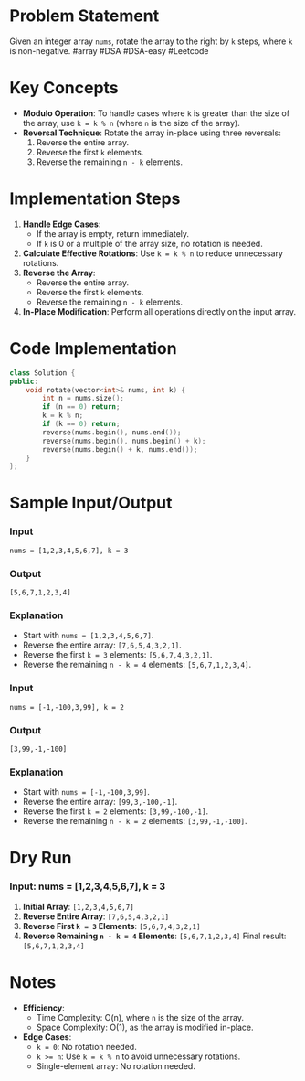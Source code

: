 # Problem Statement
Given an integer array `nums`, rotate the array to the right by `k` steps, where `k` is non-negative.
#array #DSA #DSA-easy #Leetcode 
# Key Concepts
- **Modulo Operation**: To handle cases where `k` is greater than the size of the array, use `k = k % n` (where `n` is the size of the array).
- **Reversal Technique**: Rotate the array in-place using three reversals:
  1. Reverse the entire array.
  2. Reverse the first `k` elements.
  3. Reverse the remaining `n - k` elements.
# Implementation Steps
1. **Handle Edge Cases**:
   - If the array is empty, return immediately.
   - If `k` is 0 or a multiple of the array size, no rotation is needed.
2. **Calculate Effective Rotations**: Use `k = k % n` to reduce unnecessary rotations.
3. **Reverse the Array**:
   - Reverse the entire array.
   - Reverse the first `k` elements.
   - Reverse the remaining `n - k` elements.
4. **In-Place Modification**: Perform all operations directly on the input array.
# Code Implementation
```cpp
class Solution {
public:
    void rotate(vector<int>& nums, int k) {
        int n = nums.size();
        if (n == 0) return;
        k = k % n;
        if (k == 0) return;
        reverse(nums.begin(), nums.end());
        reverse(nums.begin(), nums.begin() + k);
        reverse(nums.begin() + k, nums.end());
    }
};
```
# Sample Input/Output
### Input
```plaintext
nums = [1,2,3,4,5,6,7], k = 3
```
### Output
```plaintext
[5,6,7,1,2,3,4]
```
### Explanation
- Start with `nums = [1,2,3,4,5,6,7]`.
- Reverse the entire array: `[7,6,5,4,3,2,1]`.
- Reverse the first `k = 3` elements: `[5,6,7,4,3,2,1]`.
- Reverse the remaining `n - k = 4` elements: `[5,6,7,1,2,3,4]`.
### Input
```plaintext
nums = [-1,-100,3,99], k = 2
```
### Output
```plaintext
[3,99,-1,-100]
```
### Explanation
- Start with `nums = [-1,-100,3,99]`.
- Reverse the entire array: `[99,3,-100,-1]`.
- Reverse the first `k = 2` elements: `[3,99,-100,-1]`.
- Reverse the remaining `n - k = 2` elements: `[3,99,-1,-100]`.
# Dry Run
### Input: nums = [1,2,3,4,5,6,7], k = 3
1. **Initial Array**: `[1,2,3,4,5,6,7]`
2. **Reverse Entire Array**: `[7,6,5,4,3,2,1]`
3. **Reverse First `k = 3` Elements**: `[5,6,7,4,3,2,1]`
4. **Reverse Remaining `n - k = 4` Elements**: `[5,6,7,1,2,3,4]`
Final result: `[5,6,7,1,2,3,4]`
# Notes
- **Efficiency**:
  - Time Complexity: O(n), where `n` is the size of the array.
  - Space Complexity: O(1), as the array is modified in-place.
- **Edge Cases**:
  - `k = 0`: No rotation needed.
  - `k >= n`: Use `k = k % n` to avoid unnecessary rotations.
  - Single-element array: No rotation needed.